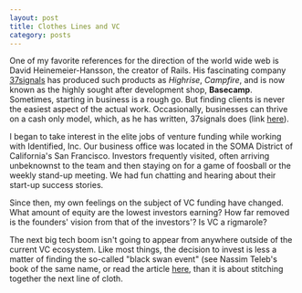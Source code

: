 ```yaml
---
layout: post
title: Clothes Lines and VC
category: posts
---
```

 
One of my favorite references for the direction of the world wide web is David Heinemeier-Hansson, the creator of Rails. His fascinating company [37signals](http://37signals.com/manifesto) has produced such products as *Highrise*, *Campfire*, and is now known as the highly sought after development shop, **Basecamp**. Sometimes, starting in business is a rough go. But finding clients is never the easiest aspect of the actual work. Occasionally, businesses can thrive on a cash only model, which, as he has written, 37signals does (link [here](https://signalvnoise.com/posts/3972-reconsider)).
 
I began to take interest in the elite jobs of venture funding while working with Identified, Inc. Our business office was located in the SOMA District of California's San Francisco. Investors frequently visited, often arriving unbeknownst to the team and then staying on for a game of foosball or the weekly stand-up meeting. We had fun chatting and hearing about their start-up success stories.
 
Since then, my own feelings on the subject of VC funding have changed. What amount of equity are the lowest investors earning? How far removed is the founders' vision from that of the investors'? Is VC a rigmarole?
 
The next big tech boom isn't going to appear from anywhere outside of the current VC ecosystem. Like most things, the decision to invest is less a matter of finding the so-called "black swan event" (see Nassim Teleb's book of the same name, or read the article [here](http://www.nytimes.com/2007/04/22/books/chapters/0422-1st-tale.html), than it is about stitching together the next line of cloth.